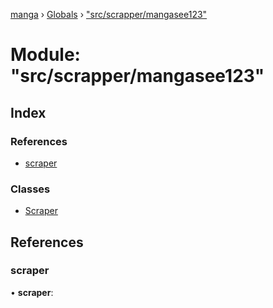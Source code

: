 [manga](../README.md) › [Globals](../globals.md) › ["src/scrapper/mangasee123"](_src_scrapper_mangasee123_.md)

# Module: "src/scrapper/mangasee123"

## Index

### References

* [scraper](_src_scrapper_mangasee123_.md#scraper)

### Classes

* [Scraper](../classes/_src_scrapper_mangasee123_.scraper.md)

## References

###  scraper

• **scraper**:
